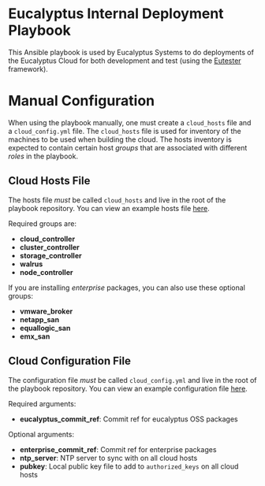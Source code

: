 # Eucalyptus Internal Deployment Playbook

This Ansible playbook is used by Eucalyptus Systems to do deployments of the
Eucalyptus Cloud for both development and test (using the [Eutester]()
framework).

# Manual Configuration

When using the playbook manually, one must create a `cloud_hosts` file and a
`cloud_config.yml` file. The `cloud_hosts` file is used for inventory of the
machines to be used when building the cloud. The hosts inventory is expected to
contain certain host _groups_ that are associated with different _roles_ in the
playbook.

## Cloud Hosts File

The hosts file _must_ be called `cloud_hosts` and live in the root of the
playbook repository. You can view an example hosts file
[here](examples/cloud_hosts).

Required groups are:

* **cloud_controller**
* **cluster_controller**
* **storage_controller**
* **walrus**
* **node_controller**

If you are installing _enterprise_ packages, you can also use these optional
groups:

* **vmware_broker**
* **netapp_san**
* **equallogic_san**
* **emx_san**

## Cloud Configuration File

The configuration file _must_ be called `cloud_config.yml` and live in the root
of the playbook repository. You can view an example configuration file
[here](examples/cloud_config.yml).

Required arguments:

* **eucalyptus_commit_ref**: Commit ref for eucalyptus OSS packages

Optional arguments:

* **enterprise_commit_ref**: Commit ref for enterprise packages
* **ntp_server**: NTP server to sync with on all cloud hosts
* **pubkey**: Local public key file to add to `authorized_keys` on all cloud hosts

